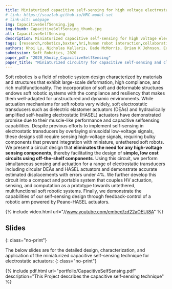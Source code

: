```yaml
---
title: Miniaturized capacitive self-sensing for high voltage electrostatic transducers
# link: https://scazlab.github.io/HRC-model-set
# link-alt: webpage
img: CapacitiveSelfSensing.jpg
img-thumb: CapacitiveSelfSensing_thumb.jpg
alt: CapacitiveSelfSensing
description: Miniaturized capacitive self-sensing for high voltage electrostatic transducers
tags: [research,robotics,baxter,hri,human robot interaction,collaborative manufacturing,human robot collaboration,advanced manufacturing,open source,github]
authors: Khoi Ly, Nicholas Kellaris, Dade McMorris, Brian K Johnson, Eric Acome, Vani Sundaram, Mantas Naris, J Sean Humbert, Mark E Rentschler, Christoph Keplinger, Nikolaus Correll
submission: Soft Robotics, 2020
paper_pdf: "2020_KhoiLy_CapacitiveSelfSensing"
paper_title: "Miniaturized circuitry for capacitive self-sensing and closed-loop control of soft electrostatic transducers"
---
```

Soft robotics is a field of robotic system design characterized by materials and structures that exhibit large-scale deformation, high compliance, and rich multifunctionality. The incorporation of soft and deformable structures endows soft robotic systems with the compliance
and resiliency that makes them well-adapted for unstructured and dynamic environments. While actuation mechanisms for soft robots vary widely, soft electrostatic transducers such as dielectric elastomer actuators (DEAs) and hydraulically amplified self-healing electrostatic (HASEL) actuators have demonstrated promise due to their muscle-like performance and capacitive selfsensing capabilities. Despite previous efforts to implement self-sensing in electrostatic transducers
by overlaying sinusoidal low-voltage signals, these designs still require sensing high-voltage signals, requiring bulky components that prevent integration with miniature, untethered soft robots. We present a circuit design that **eliminates the need for any high-voltage sensing components**, thereby facilitating the design of **simple, low cost circuits using off-the-shelf components**. Using this circuit, we perform simultaneous sensing and actuation for a range of
electrostatic transducers including circular DEAs and HASEL actuators and demonstrate accurate estimated displacements with errors under 4%. We further develop this circuit into a compact and portable system that couples HV actuation, sensing, and computation as a prototype towards untethered, multifunctional soft robotic systems. Finally, we demonstrate the capabilities of our self-sensing design through feedback-control of a robotic arm powered by Peano-HASEL actuators.

{% include video.html url="//www.youtube.com/embed/zd22aOEUt8A" %}

## Slides
{: class="no-print"}

The below slides are for the detailed design, characterization, and application of the miniaturized capacitive self-sensing technique for electrostatic actuators:
{: class="no-print"}

{% include pdf.html url="portfolio/CapacitiveSelfSensing.pdf" description="This Project describes the capacitive self-sensing technique" %}